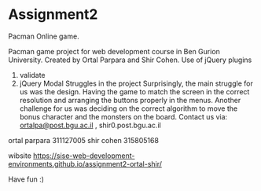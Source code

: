 # Assignment2
 
Pacman Online game.

Pacman game project for web development course in Ben Gurion University.
Created by Ortal Parpara and Shir Cohen.
Use of jQuery plugins
1. validate
2. jQuery Modal
Struggles in the project
Surprisingly, the main struggle for us was the design. Having the game to match the screen in the correct resolution and arranging the buttons properly in the menus.
Another challenge for us was deciding on the correct algorithm to move the bonus character and the monsters on the board.
 Contact us via: ortalpa@post.bgu.ac.il , shir0.post.bgu.ac.il

ortal parpara  311127005
shir cohen 315805168

wibsite https://sise-web-development-environments.github.io/assignment2-ortal-shir/

Have fun :)
